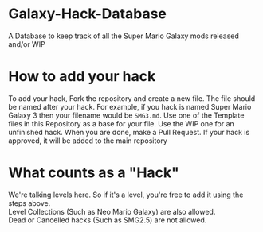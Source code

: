# Galaxy-Hack-Database
A Database to keep track of all the Super Mario Galaxy mods released and/or WIP


# How to add your hack
To add your hack, Fork the repository and create a new file. The file should be named after your hack. For example, if you hack is named Super Mario Galaxy 3 then your filename would be `SMG3.md`. Use one of the Template files in this Repository as a base for your file. Use the WIP one for an unfinished hack. When you are done, make a Pull Request. If your hack is approved, it will be added to the main repository

# What counts as a "Hack"
We're talking levels here. So if it's a level, you're free to add it using the steps above.<br/>Level Collections (Such as Neo Mario Galaxy) are also allowed.<br/>Dead or Cancelled hacks (Such as SMG2.5) are not allowed.
